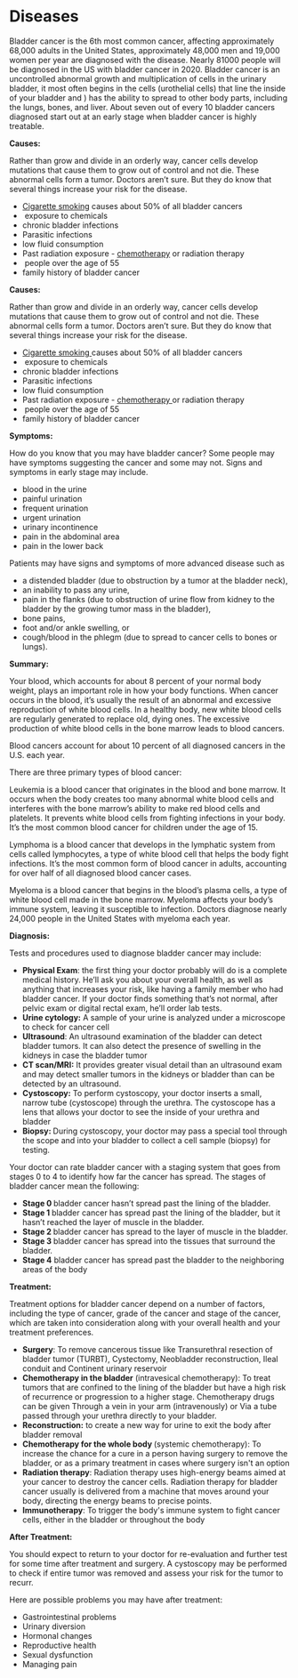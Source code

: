 # Diseases
<p>Bladder cancer is the 6th most common cancer, affecting approximately 68,000 adults in the United States, approximately 48,000 men and 19,000 women per year are diagnosed with the disease. Nearly 81000 people will be diagnosed in the US with bladder cancer in 2020. Bladder cancer is an uncontrolled abnormal growth and multiplication of cells in the urinary bladder, it most often begins in the cells (urothelial cells) that line the inside of your bladder and ) has the ability to spread to other body parts, including the lungs, bones, and liver. About seven out of every 10 bladder cancers diagnosed start out at an early stage when bladder cancer is highly treatable.</p>


<p><strong>Causes:</strong></p>
<p>Rather than grow and divide in an orderly way, cancer cells develop mutations that cause them to grow out of control and not die. These abnormal cells form a tumor. Doctors aren&rsquo;t sure. But they do know that several things increase your risk for the disease.</p>
<ul>
<li><a href="https://www.medicinenet.com/smoking_quiz/quiz.htm">Cigarette smoking</a> causes about 50% of all bladder cancers</li>
<li>&nbsp;exposure to chemicals</li>
<li>chronic bladder infections</li>
<li>Parasitic infections</li>
<li>low fluid consumption</li>
<li>Past radiation exposure - <a href="https://www.healthline.com/health/chemotherapy">chemotherapy</a> or radiation therapy</li>
<li>&nbsp;people over the age of 55</li>
<li>family history of bladder cancer</li>
</ul>

<p><strong> Causes: </strong></p><p>Rather than grow and divide in an orderly way, cancer cells develop mutations that cause them to grow out of control and not die. These abnormal cells form a tumor. Doctors aren&rsquo;t sure. But they do know that several things increase your risk for the disease.</p><ul><li><a href="https://www.medicinenet.com/smoking_quiz/quiz.htm"> Cigarette smoking </a> causes about 50% of all bladder cancers</li><li>&nbsp;exposure to chemicals</li><li>chronic bladder infections</li><li>Parasitic infections</li><li>low fluid consumption</li><li>Past radiation exposure - <a href="https://www.healthline.com/health/chemotherapy"> chemotherapy </a> or radiation therapy</li><li>&nbsp;people over the age of 55</li><li>family history of bladder cancer</li></ul>


<p><strong>Symptoms:</strong></p><p>How do you know that you may have bladder cancer? Some people may have symptoms suggesting the cancer and some may not. Signs and symptoms in early stage may include.</p><ul><li>blood in the urine</li><li>painful urination</li><li>frequent urination</li><li>urgent urination</li><li>urinary incontinence</li><li>pain in the abdominal area</li><li>pain in the lower back</li></ul><p>Patients may have signs and symptoms of more advanced disease such as</p><ul><li>a distended bladder (due to obstruction by a tumor at the bladder neck),</li><li>an inability to pass any urine,</li><li>pain in the flanks (due to obstruction of urine flow from kidney to the bladder by the growing tumor mass in the bladder),</li><li>bone pains,</li><li>foot and/or ankle swelling, or</li><li>cough/blood in the phlegm (due to spread to cancer cells to bones or lungs).</li></ul>


<p><strong>Summary:&nbsp;</strong></p><p>Your blood, which accounts for about 8 percent of your normal body weight, plays an important role in how your body functions. When cancer occurs in the blood, it&rsquo;s usually the result of an abnormal and excessive reproduction of white blood cells. In a healthy body, new white blood cells are regularly generated to replace old, dying ones. The excessive production of white blood cells in the bone marrow leads to blood cancers.</p><p>Blood cancers account for about 10 percent of all diagnosed cancers in the U.S. each year.</p><p>There are three primary types of blood cancer:</p><p>Leukemia is a blood cancer that originates in the blood and bone marrow. It occurs when the body creates too many abnormal white blood cells and interferes with the bone marrow&rsquo;s ability to make red blood cells and platelets. It prevents white blood cells from fighting infections in your body. It&rsquo;s the most common blood cancer for children under the age of 15.</p><p>Lymphoma is a blood cancer that develops in the lymphatic system from cells called lymphocytes, a type of white blood cell that helps the body fight infections. It&rsquo;s the most common form of blood cancer in adults, accounting for over half of all diagnosed blood cancer cases.&nbsp;</p><p>Myeloma is a blood cancer that begins in the blood&rsquo;s plasma cells, a type of white blood cell made in the bone marrow. Myeloma affects your body&rsquo;s immune system, leaving it susceptible to infection. Doctors diagnose nearly 24,000 people in the United States with myeloma each year.</p>


<p><strong>Diagnosis:&nbsp;</strong></p><p>Tests and procedures used to diagnose bladder cancer may include:</p><ul><li><strong>Physical Exam</strong>: the first thing your doctor probably will do is a complete medical history. He&rsquo;ll ask you about your overall health, as well as anything that increases your risk, like having a family member who had bladder cancer. If your doctor finds something that&rsquo;s not normal, after pelvic exam or digital rectal exam, he&rsquo;ll order lab tests.</li><li><strong>Urine cytology:</strong> A sample of your urine is analyzed under a microscope to check for cancer cell</li><li><strong>Ultrasound</strong>: An ultrasound examination of the bladder can detect bladder tumors. It can also detect the presence of swelling in the kidneys in case the bladder tumor&nbsp;</li><li><strong>CT scan</strong><strong>/</strong><strong>MRI</strong><strong>:</strong> It provides greater visual detail than an ultrasound exam and may detect smaller tumors in the kidneys or bladder than can be detected by an ultrasound.</li><li><strong>Cystoscopy:</strong> To perform cystoscopy, your doctor inserts a small, narrow tube (cystoscope) through the urethra. The cystoscope has a lens that allows your doctor to see the inside of your urethra and bladder</li><li><strong>Biopsy: </strong>During cystoscopy, your doctor may pass a special tool through the scope and into your bladder to collect a cell sample (biopsy) for testing.</li></ul><p>Your doctor can rate bladder cancer with a staging system that goes from stages 0 to 4 to identify how far the cancer has spread. The stages of bladder cancer mean the following:</p><ul><li><strong>Stage 0 </strong>bladder cancer hasn&rsquo;t spread past the lining of the bladder.</li><li><strong>Stage 1 </strong>bladder cancer has spread past the lining of the bladder, but it hasn&rsquo;t reached the layer of muscle in the bladder.</li><li><strong>Stage 2 </strong>bladder cancer has spread to the layer of muscle in the bladder.</li><li><strong>Stage 3 </strong>bladder cancer has spread into the tissues that surround the bladder.</li><li><strong>Stage 4</strong> bladder cancer has spread past the bladder to the neighboring areas of the body</li></ul>


<p><strong>Treatment:</strong></p><p>Treatment options for bladder cancer depend on a number of factors, including the type of cancer, grade of the cancer and stage of the cancer, which are taken into consideration along with your overall health and your treatment preferences.</p><ul><li><strong>Surgery</strong>: To remove cancerous tissue like Transurethral resection of bladder tumor (TURBT), Cystectomy, Neobladder reconstruction, Ileal conduit and Continent urinary reservoir</li><li><strong>Chemotherapy in the bladder</strong> (intravesical chemotherapy): To treat tumors that are confined to the lining of the bladder but have a high risk of recurrence or progression to a higher stage. Chemotherapy drugs can be given Through a vein in your arm (intravenously) or Via a tube passed through your urethra directly to your bladder.</li><li><strong>Reconstruction:</strong> to create a new way for urine to exit the body after bladder removal</li><li><strong>Chemotherapy for the whole body </strong>(systemic chemotherapy): To increase the chance for a cure in a person having surgery to remove the bladder, or as a primary treatment in cases where surgery isn't an option</li><li><strong>Radiation therapy</strong>: Radiation therapy uses high-energy beams aimed at your cancer to destroy the cancer cells. Radiation therapy for bladder cancer usually is delivered from a machine that moves around your body, directing the energy beams to precise points.</li><li><strong>Immunotherapy</strong>: To trigger the body's immune system to fight cancer cells, either in the bladder or throughout the body</li></ul><p><strong>After Treatment:</strong></p><p>You should expect to return to your doctor for re-evaluation and further test for some time after treatment and surgery. A cystoscopy may be performed to check if entire tumor was removed and assess your risk for the tumor to recurr.</p><p>Here are possible problems you may have after treatment:</p><ul><li>Gastrointestinal problems</li><li>Urinary diversion</li><li>Hormonal changes</li><li>Reproductive health</li><li>Sexual dysfunction</li><li>Managing pain</li></ul>
